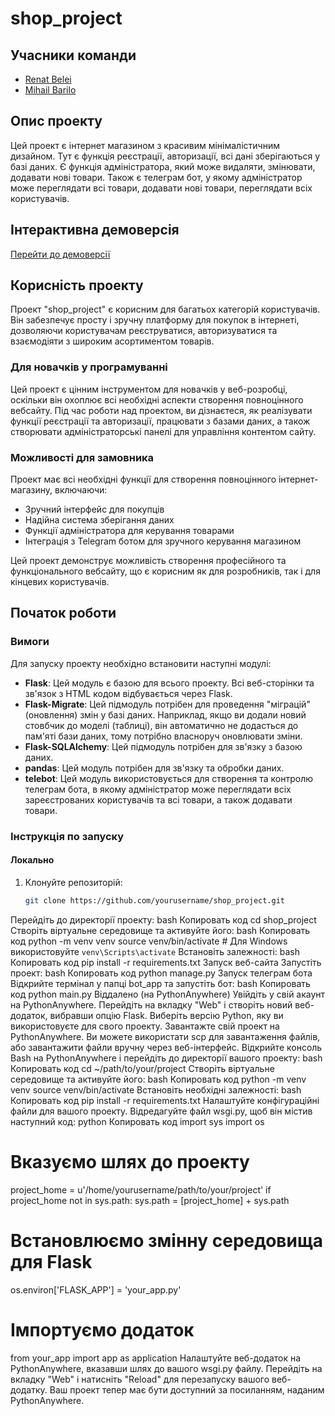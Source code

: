 # shop_project

## Учасники команди

- [Renat Belei](https://github.com/username_renat)  
- [Mihail Barilo](https://github.com/username_mihail)

## Опис проекту

Цей проект є інтернет магазином з красивим мінімалістичним дизайном. Тут є функція реєстрації, авторизації, всі дані зберігаються у базі даних. Є функція адміністратора, який може видаляти, змінювати, додавати нові товари. Також є телеграм бот, у якому адміністратор може переглядати всі товари, додавати нові товари, переглядати всіх користувачів.

## Інтерактивна демоверсія

[Перейти до демоверсії](#)

## Корисність проекту

Проект "shop_project" є корисним для багатьох категорій користувачів. Він забезпечує просту і зручну платформу для покупок в інтернеті, дозволяючи користувачам реєструватися, авторизуватися та взаємодіяти з широким асортиментом товарів.

### Для новачків у програмуванні
Цей проект є цінним інструментом для новачків у веб-розробці, оскільки він охоплює всі необхідні аспекти створення повноцінного вебсайту. Під час роботи над проектом, ви дізнаєтеся, як реалізувати функції реєстрації та авторизації, працювати з базами даних, а також створювати адміністраторські панелі для управління контентом сайту.

### Можливості для замовника
Проект має всі необхідні функції для створення повноцінного інтернет-магазину, включаючи:
- Зручний інтерфейс для покупців
- Надійна система зберігання даних
- Функції адміністратора для керування товарами
- Інтеграція з Telegram ботом для зручного керування магазином

Цей проект демонструє можливість створення професійного та функціонального вебсайту, що є корисним як для розробників, так і для кінцевих користувачів.

## Початок роботи

### Вимоги

Для запуску проекту необхідно встановити наступні модулі:

- **Flask**: 
    Цей модуль є базою для всього проекту. Всі веб-сторінки та зв'язок з HTML кодом відбувається через Flask.
- **Flask-Migrate**: 
    Цей підмодуль потрібен для проведення "міграцій" (оновлення) змін у базі даних. Наприклад, якщо ви додали новий стовбчик до моделі (таблиці), він автоматично не додасться до пам'яті бази даних, тому потрібно власноруч оновлювати зміни.
- **Flask-SQLAlchemy**: 
    Цей підмодуль потрібен для зв'язку з базою даних.
- **pandas**: 
    Цей модуль потрібен для зв'язку та обробки даних.
- **telebot**: 
    Цей модуль використовується для створення та контролю телеграм бота, в якому адміністратор може переглядати всіх зареєстрованих користувачів та всі товари, а також додавати товари.

### Інструкція по запуску

#### Локально

1. Клонуйте репозиторій:
   ```bash
   git clone https://github.com/yourusername/shop_project.git
Перейдіть до директорії проекту:
bash
Копировать код
cd shop_project
Створіть віртуальне середовище та активуйте його:
bash
Копировать код
python -m venv venv
source venv/bin/activate  # Для Windows використовуйте `venv\Scripts\activate`
Встановіть залежності:
bash
Копировать код
pip install -r requirements.txt
Запуск веб-сайта
Запустіть проект:
bash
Копировать код
python manage.py
Запуск телеграм бота
Відкрийте термінал у папці bot_app та запустіть бот:
bash
Копировать код
python main.py
Віддалено (на PythonAnywhere)
Увійдіть у свій акаунт на PythonAnywhere.
Перейдіть на вкладку "Web" і створіть новий веб-додаток, вибравши опцію Flask.
Виберіть версію Python, яку ви використовуєте для свого проекту.
Завантажте свій проект на PythonAnywhere. Ви можете використати scp для завантаження файлів, або завантажити файли вручну через веб-інтерфейс.
Відкрийте консоль Bash на PythonAnywhere і перейдіть до директорії вашого проекту:
bash
Копировать код
cd ~/path/to/your/project
Створіть віртуальне середовище та активуйте його:
bash
Копировать код
python -m venv venv
source venv/bin/activate
Встановіть необхідні залежності:
bash
Копировать код
pip install -r requirements.txt
Налаштуйте конфігураційні файли для вашого проекту. Відредагуйте файл wsgi.py, щоб він містив наступний код:
python
Копировать код
import sys
import os

# Вказуємо шлях до проекту
project_home = u'/home/yourusername/path/to/your/project'
if project_home not in sys.path:
    sys.path = [project_home] + sys.path

# Встановлюємо змінну середовища для Flask
os.environ['FLASK_APP'] = 'your_app.py'

# Імпортуємо додаток
from your_app import app as application
Налаштуйте веб-додаток на PythonAnywhere, вказавши шлях до вашого wsgi.py файлу.
Перейдіть на вкладку "Web" і натисніть "Reload" для перезапуску вашого веб-додатку.
Ваш проект тепер має бути доступний за посиланням, наданим PythonAnywhere.
